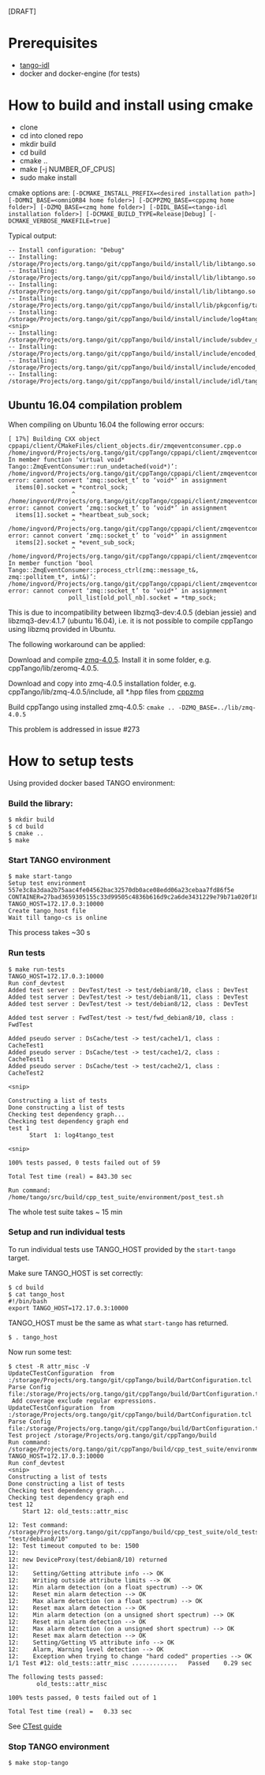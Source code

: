 [DRAFT]

# Prerequisites

* [tango-idl](https://github.com/tango-controls/tango-idl)
* docker and docker-engine (for tests)

# How to build and install using cmake

- clone
- cd into cloned repo
- mkdir build
- cd build
- cmake .. 
- make [-j NUMBER_OF_CPUS]
- sudo make install

cmake options are: `[-DCMAKE_INSTALL_PREFIX=<desired installation path>] [-DOMNI_BASE=<omniORB4 home folder>] [-DCPPZMQ_BASE=<cppzmq home folder>] [-DZMQ_BASE=<zmq home folder>] [-DIDL_BASE=<tango-idl installation folder>] [-DCMAKE_BUILD_TYPE=Release|Debug] [-DCMAKE_VERBOSE_MAKEFILE=true]`

Typical output:

```
-- Install configuration: "Debug"
-- Installing: /storage/Projects/org.tango/git/cppTango/build/install/lib/libtango.so.9.2.5
-- Installing: /storage/Projects/org.tango/git/cppTango/build/install/lib/libtango.so.9
-- Installing: /storage/Projects/org.tango/git/cppTango/build/install/lib/libtango.so
-- Installing: /storage/Projects/org.tango/git/cppTango/build/install/lib/pkgconfig/tango.pc
-- Installing: /storage/Projects/org.tango/git/cppTango/build/install/include/log4tango/Appender.hh
<snip>
-- Installing: /storage/Projects/org.tango/git/cppTango/build/install/include/subdev_diag.h
-- Installing: /storage/Projects/org.tango/git/cppTango/build/install/include/encoded_attribute.h
-- Installing: /storage/Projects/org.tango/git/cppTango/build/install/include/encoded_format.h
-- Installing: /storage/Projects/org.tango/git/cppTango/build/install/include/idl/tango.h
```

## Ubuntu 16.04 compilation problem

When compiling on Ubuntu 16.04 the following error occurs:

```
[ 17%] Building CXX object cppapi/client/CMakeFiles/client_objects.dir/zmqeventconsumer.cpp.o
/home/ingvord/Projects/org.tango/git/cppTango/cppapi/client/zmqeventconsumer.cpp: In member function ‘virtual void* Tango::ZmqEventConsumer::run_undetached(void*)’:
/home/ingvord/Projects/org.tango/git/cppTango/cppapi/client/zmqeventconsumer.cpp:186:18: error: cannot convert ‘zmq::socket_t’ to ‘void*’ in assignment
  items[0].socket = *control_sock;
                  ^
/home/ingvord/Projects/org.tango/git/cppTango/cppapi/client/zmqeventconsumer.cpp:187:18: error: cannot convert ‘zmq::socket_t’ to ‘void*’ in assignment
  items[1].socket = *heartbeat_sub_sock;
                  ^
/home/ingvord/Projects/org.tango/git/cppTango/cppapi/client/zmqeventconsumer.cpp:188:18: error: cannot convert ‘zmq::socket_t’ to ‘void*’ in assignment
  items[2].socket = *event_sub_sock;
                  ^
/home/ingvord/Projects/org.tango/git/cppTango/cppapi/client/zmqeventconsumer.cpp: In member function ‘bool Tango::ZmqEventConsumer::process_ctrl(zmq::message_t&, zmq::pollitem_t*, int&)’:
/home/ingvord/Projects/org.tango/git/cppTango/cppapi/client/zmqeventconsumer.cpp:1063:47: error: cannot convert ‘zmq::socket_t’ to ‘void*’ in assignment
                 poll_list[old_poll_nb].socket = *tmp_sock;
```

This is due to incompatibility between libzmq3-dev:4.0.5 (debian jessie) and libzmq3-dev:4.1.7 (ubuntu 16.04), i.e. it is not possible to compile cppTango using libzmq provided in Ubuntu.

The following workaround can be applied:

Download and compile [zmq-4.0.5](https://github.com/zeromq/zeromq4-x/releases/tag/v4.0.5). Install it in some folder, e.g. cppTango/lib/zeromq-4.0.5.

Download and copy into zmq-4.0.5 installation folder, e.g. cppTango/lib/zmq-4.0.5/include, all *.hpp files from [cppzmq](https://github.com/zeromq/cppzmq)

Build cppTango using installed zmq-4.0.5: `cmake .. -DZMQ_BASE=../lib/zmq-4.0.5`

This problem is addressed in issue #273

# How to setup tests

Using provided docker based TANGO environment:

### Build the library:

```
$ mkdir build
$ cd build
$ cmake ..
$ make
```

### Start TANGO environment

```
$ make start-tango
Setup test environment
557e3c8a3daa2b75aac4fe04562bac32570db0ace08edd06a23cebaa7fd86f5e
CONTAINER=27bad3659305155c33d99505c4836b616d9c2a6de3431229e79b71a020f18455
TANGO_HOST=172.17.0.3:10000
Create tango_host file
Wait till tango-cs is online
```

This process takes ~30 s

### Run tests

```
$ make run-tests
TANGO_HOST=172.17.0.3:10000
Run conf_devtest
Added test server : DevTest/test -> test/debian8/10, class : DevTest
Added test server : DevTest/test -> test/debian8/11, class : DevTest
Added test server : DevTest/test -> test/debian8/12, class : DevTest

Added test server : FwdTest/test -> test/fwd_debian8/10, class : FwdTest

Added pseudo server : DsCache/test -> test/cache1/1, class : CacheTest1
Added pseudo server : DsCache/test -> test/cache1/2, class : CacheTest1
Added pseudo server : DsCache/test -> test/cache2/1, class : CacheTest2

<snip>

Constructing a list of tests
Done constructing a list of tests
Checking test dependency graph...
Checking test dependency graph end
test 1
      Start  1: log4tango_test
      
<snip>
      
100% tests passed, 0 tests failed out of 59

Total Test time (real) = 843.30 sec

Run command: /home/tango/src/build/cpp_test_suite/environment/post_test.sh      
```

The whole test suite takes ~ 15 min

### Setup and run individual tests

To run individual tests use TANGO_HOST provided by the `start-tango` target.

Make sure TANGO_HOST is set correctly:

```
$ cd build
$ cat tango_host
#!/bin/bash
export TANGO_HOST=172.17.0.3:10000
```

TANGO_HOST must be the same as what `start-tango` has returned.

```
$ . tango_host
```

Now run some test:

```
$ ctest -R attr_misc -V
UpdateCTestConfiguration  from :/storage/Projects/org.tango/git/cppTango/build/DartConfiguration.tcl
Parse Config file:/storage/Projects/org.tango/git/cppTango/build/DartConfiguration.tcl
 Add coverage exclude regular expressions.
UpdateCTestConfiguration  from :/storage/Projects/org.tango/git/cppTango/build/DartConfiguration.tcl
Parse Config file:/storage/Projects/org.tango/git/cppTango/build/DartConfiguration.tcl
Test project /storage/Projects/org.tango/git/cppTango/build
Run command: /storage/Projects/org.tango/git/cppTango/build/cpp_test_suite/environment/pre_test.sh
TANGO_HOST=172.17.0.3:10000
Run conf_devtest
<snip>
Constructing a list of tests
Done constructing a list of tests
Checking test dependency graph...
Checking test dependency graph end
test 12
    Start 12: old_tests::attr_misc

12: Test command: /storage/Projects/org.tango/git/cppTango/build/cpp_test_suite/old_tests/attr_misc "test/debian8/10"
12: Test timeout computed to be: 1500
12: 
12: new DeviceProxy(test/debian8/10) returned
12: 
12:    Setting/Getting attribute info --> OK
12:    Writing outside attribute limits --> OK
12:    Min alarm detection (on a float spectrum) --> OK
12:    Reset min alarm detection --> OK
12:    Max alarm detection (on a float spectrum) --> OK
12:    Reset max alarm detection --> OK
12:    Min alarm detection (on a unsigned short spectrum) --> OK
12:    Reset min alarm detection --> OK
12:    Max alarm detection (on a unsigned short spectrum) --> OK
12:    Reset max alarm detection --> OK
12:    Setting/Getting V5 attribute info --> OK
12:    Alarm, Warning level detection --> OK
12:    Exception when trying to change "hard coded" properties --> OK
1/1 Test #12: old_tests::attr_misc .............   Passed    0.29 sec

The following tests passed:
        old_tests::attr_misc

100% tests passed, 0 tests failed out of 1

Total Test time (real) =   0.33 sec
```

See [CTest guide](https://cmake.org/Wiki/CMake/Testing_With_CTest)

### Stop TANGO environment

```
$ make stop-tango
```